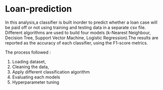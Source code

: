 # Loan-prediction

In this analysis,a classifier is built inorder to predict whether a loan case will be paid off or not using training and testing data in a separate csv file. Different algorithms are used to build four models (k-Nearest Neighbour, Decision Tree, Support Vector Machine, Logistic Regression).The results are reported as the accuracy of each classifier, using the F1-score metrics.

The process followed :
  1. Loading dataset, 
  2. Cleaning the data, 
  3. Apply different classification algorithm
  4. Evaluating each models
  5. Hyperparameter tuning 
